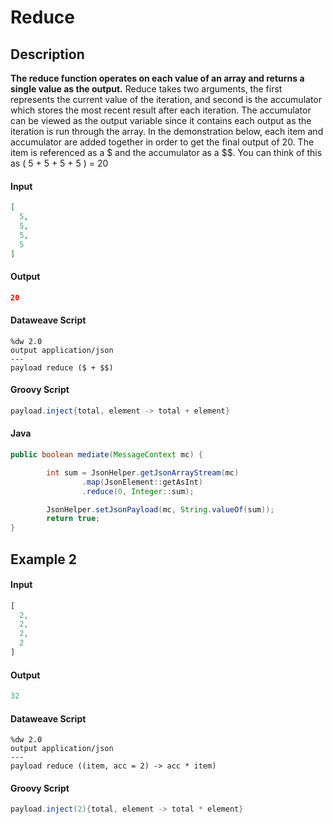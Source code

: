 # Reduce

## Description

**The reduce function operates on each value of an array and returns a single value as the output.** Reduce takes two arguments, the first represents the current value of the iteration, and second is the accumulator which stores the most recent result after each iteration. The accumulator can be viewed as the output variable since it contains each output as the iteration is run through the array. In the demonstration below, each item and accumulator are added together in order to get the final output of 20. The item is referenced as a $ and the accumulator as a $$. You can think of this as ( 5 + 5 + 5 + 5 ) = 20

#### Input
``` json
[
  5,
  5,
  5,
  5
]
```
#### Output

``` json
20
```

#### Dataweave Script

```
%dw 2.0
output application/json
---
payload reduce ($ + $$)
```

#### Groovy Script
``` groovy
payload.inject{total, element -> total + element}
```

#### Java

```java
public boolean mediate(MessageContext mc) {

        int sum = JsonHelper.getJsonArrayStream(mc)
                .map(JsonElement::getAsInt)
                .reduce(0, Integer::sum);

        JsonHelper.setJsonPayload(mc, String.valueOf(sum));
        return true;
}
```

## Example 2

#### Input
``` javascript
[
  2,
  2,
  2,
  2
]
```
#### Output

``` javascript
32
```

#### Dataweave Script

```
%dw 2.0
output application/json
---
payload reduce ((item, acc = 2) -> acc * item)
```

#### Groovy Script

```groovy
payload.inject(2){total, element -> total * element}
```